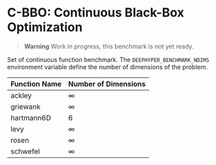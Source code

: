 # C-BBO: Continuous Black-Box Optimization

> **Warning**
> Work in progress, this benchmark is not yet ready.

Set of continuous function benchmark. The `DEEPHYPER_BENCHMARK_NDIMS` environment variable define the number of dimensions of the problem.

| Function Name | Number of Dimensions |
| ------------- | -------------------- |
| ackley        | $\infty$             |
| griewank      | $\infty$             |
| hartmann6D    | 6                    |
| levy          | $\infty$             |
| rosen         | $\infty$             |
| schwefel      | $\infty$             |